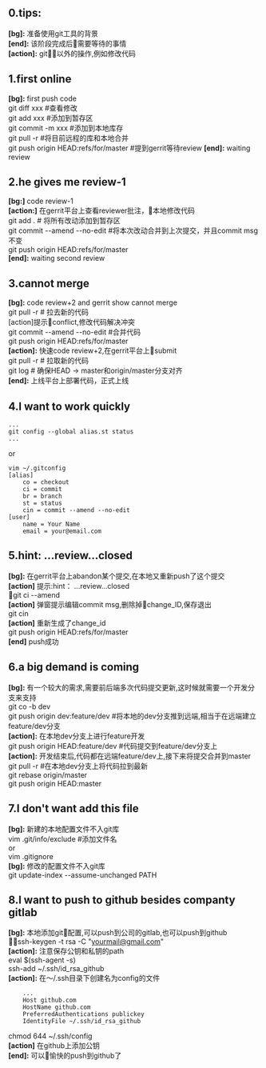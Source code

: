 ## 0.tips:

**[bg]:** 准备使用git工具的背景  
**[end]:** 该阶段完成后需要等待的事情  
**[action]:** git以外的操作,例如修改代码

## 1.first online
**[bg]:**  first push code  
git diff xxx  #查看修改  
git add xxx  #添加到暂存区  
git commit -m xxx #添加到本地库存  
git pull -r #将目前远程的库和本地合并  
git push origin HEAD:refs/for/master #提到gerrit等待review 
**[end]:** waiting review  

## 2.he gives me review-1
**[bg:]** code review-1  
**[action:]** 在gerrit平台上查看reviewer批注，本地修改代码  
git add . # 将所有改动添加到暂存区  
git commit --amend --no-edit #将本次改动合并到上次提交，并且commit msg不变  
git push origin HEAD:refs/for/master  
**[end]:** waiting second review

## 3.cannot merge
**[bg]:** code review+2 and gerrit show cannot merge  
git pull -r # 拉去新的代码  
[action]提示conflict,修改代码解决冲突  
git commit --amend --no-edit #合并代码  
git push origin HEAD:refs/for/master  
**[action]:** 快速code review+2,在gerrit平台上submit  
git pull -r # 拉取新的代码  
git log # 确保HEAD -> master和origin/master分支对齐  
**[end]:** 上线平台上部署代码，正式上线

## 4.I want to work quickly
```
...
git config --global alias.st status
...
```
or
```
vim ~/.gitconfig    
[alias]
    co = checkout
    ci = commit
    br = branch
    st = status
    cin = commit --amend --no-edit
[user]
    name = Your Name
    email = your@email.com
```
## 5.hint: ...review...closed  
**[bg]:** 在gerrit平台上abandon某个提交,在本地又重新push了这个提交  
**[action]** 提示:hint： ...review...closed  
git ci --amend  
**[action]** 弹窗提示编辑commit msg,删除掉change_ID,保存退出  
git cin    
**[action]** 重新生成了change_id  
git push origin HEAD:refs/for/master  
**[end]**  push成功


## 6.a big demand is coming
**[bg]:** 有一个较大的需求,需要前后端多次代码提交更新,这时候就需要一个开发分支来支持  
git co -b dev  
git push origin dev:feature/dev #将本地的dev分支推到远端,相当于在远端建立feature/dev分支  
**[action]:** 在本地dev分支上进行feature开发  
git push origin HEAD:feature/dev #代码提交到feature/dev分支上  
**[action]:** 开发结束后,代码都在远端feature/dev上,接下来将提交合并到master  
git pull -r #在本地dev分支上将代码拉到最新  
git rebase origin/master  
git push origin HEAD:master  


## 7.I don't want add this file  
**[bg]:** 新建的本地配置文件不入git库  
vim  .git/info/exclude  #添加文件名  
or  
vim .gitignore   
**[bg]:** 修改的配置文件不入git库  
git update-index --assume-unchanged PATH  


## 8.I want to push to github besides companty gitlab  
**[bg]:** 本地添加git配置,可以push到公司的gitlab,也可以push到github  
ssh-keygen -t rsa -C "yourmail@gmail.com"   
**[action]:** 注意保存公钥和私钥的path  
eval $(ssh-agent -s)   
ssh-add ~/.ssh/id_rsa_github  
**[action]:** 在～/.ssh目录下创建名为config的文件  
```
    ...
    Host github.com
    HostName github.com
    PreferredAuthentications publickey
    IdentityFile ~/.ssh/id_rsa_github
```
chmod 644 ~/.ssh/config  
**[action]** 在github上添加公钥  
**[end]:** 可以愉快的push到github了


